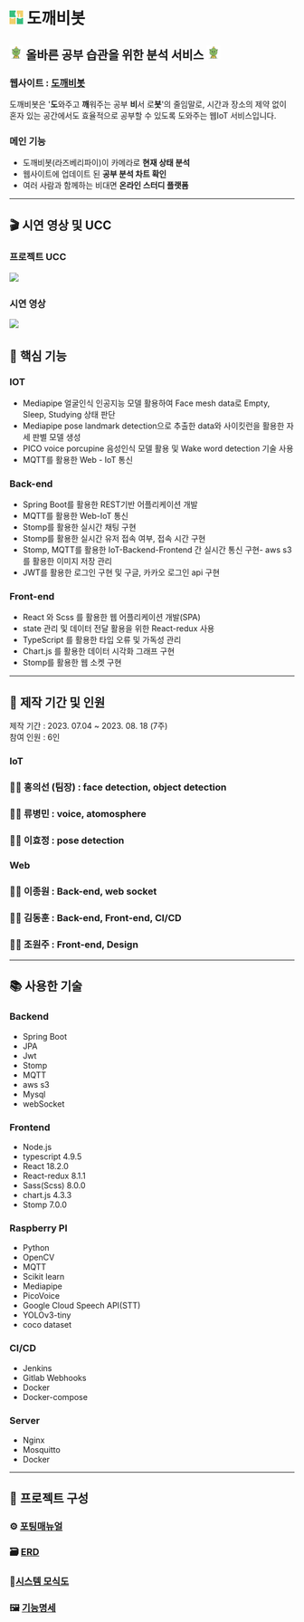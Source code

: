 # <img src='./front-end/src/assets/logo.png'  height="24"/> 도깨비봇

## <img src='./front-end/src/assets/dokkaebi.png'  height="24"/> 올바른 공부 습관을 위한 분석 서비스 <img src='./front-end/src/assets/dokkaebi.png'  height="24"/>
### 웹사이트 : [도깨비봇](https://i9a302.p.ssafy.io)
도깨비봇은 '<strong>도</strong>와주고 <strong>깨</strong>워주는 공부 <strong>비</strong>서 로<strong>봇</strong>'의 줄임말로, 시간과 장소의 제약 없이 혼자 있는 공간에서도 효율적으로 공부할 수 있도록 도와주는 웹IoT 서비스입니다.

### 메인 기능
- 도깨비봇(라즈베리파이)이 카메라로 <b>현재 상태 분석</b>
- 웹사이트에 업데이트 된 <b>공부 분석 차트 확인</b>
- 여러 사람과 함께하는 비대면 <b>온라인 스터디 플랫폼</b>

- - -

## 🎬 시연 영상 및 UCC

### 프로젝트 UCC
<a href="https://youtu.be/97-a894fMSg"><img src="https://blog.kakaocdn.net/dn/c2yJ7I/btqwXeUM6jI/a3WrMGPo9vakaDzQWepkOK/img.jpg"  width="140"/></a>

### 시연 영상
<a href="https://youtu.be/U33sC4tZ6yI?si=4dx1aQ8cJb6m-Obv"><img src="https://blog.kakaocdn.net/dn/c2yJ7I/btqwXeUM6jI/a3WrMGPo9vakaDzQWepkOK/img.jpg"  width="140"/></a>

## 🔑 핵심 기능

### IOT

- Mediapipe 얼굴인식 인공지능 모델 활용하여 Face mesh data로 Empty, Sleep, Studying 상태 판단 
- Mediapipe pose landmark detection으로 추출한 data와 사이킷런을 활용한 자세 판별 모델 생성
- PICO voice porcupine 음성인식 모델 활용 및 Wake word detection 기술 사용
- MQTT를 활용한 Web - IoT 통신

### Back-end

- Spring Boot를 활용한 REST기반 어플리케이션 개발
- MQTT를 활용한 Web-IoT 통신
- Stomp를 활용한 실시간 채팅 구현
- Stomp를 활용한 실시간 유저 접속 여부, 접속 시간 구현
- Stomp, MQTT를 활용한 IoT-Backend-Frontend 간 실시간 통신 구현- aws s3를 활용한 이미지 저장 관리
- JWT를 활용한 로그인 구현 및 구글, 카카오 로그인 api 구현

### Front-end

- React 와 Scss 를 활용한 웹 어플리케이션 개발(SPA)
- state 관리 및 데이터 전달 활용을 위한 React-redux 사용
- TypeScript 를 활용한 타입 오류 및 가독성 관리
- Chart.js 를 활용한 데이터 시각화 그래프 구현
- Stomp를 활용한 웹 소켓 구현

- - - 

## 📆 제작 기간 및 인원
제작 기간 : 2023. 07.04 ~ 2023. 08. 18 (7주) <br/>
참여 인원 : 6인

### IoT
### 👨‍💻 홍의선 (팀장) : face detection, object detection
### 👨‍💻 류병민 : voice, atomosphere
### 👩‍💻 이효정 : pose detection
### Web
### 👨‍💻 이종원 : Back-end, web socket
### 👨‍💻 김동훈 : Back-end, Front-end, CI/CD
### 👩‍💻 조원주 : Front-end, Design

- - - 

## 📚 사용한 기술


### Backend
- Spring Boot
- JPA
- Jwt
- Stomp
- MQTT
- aws s3
- Mysql
- webSocket

### Frontend
- Node.js
- typescript 4.9.5
- React 18.2.0
- React-redux 8.1.1
- Sass(Scss) 8.0.0
- chart.js 4.3.3
- Stomp 7.0.0

### Raspberry PI
- Python
- OpenCV
- MQTT
- Scikit learn
- Mediapipe
- PicoVoice
- Google Cloud Speech API(STT)
- YOLOv3-tiny
- coco dataset

### CI/CD
- Jenkins
- Gitlab Webhooks
- Docker
- Docker-compose

### Server
- Nginx
- Mosquitto
- Docker

- - - 

## 🔎 프로젝트 구성

### ⚙ [포팅매뉴얼](./exec/PORTING%20MANUAL.pdf)
### 🗃 [ERD](./exec/ERD.jpg)
### 🔗[시스템 모식도](./exec/SYSTEM_LOGIC.jpg)
### 🖼 [기능명세](./exec/도깨비봇_기능명세.png)
